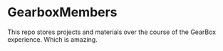 # GearboxMembers
This repo stores projects and materials over the course of the GearBox experience. Which is amazing.
